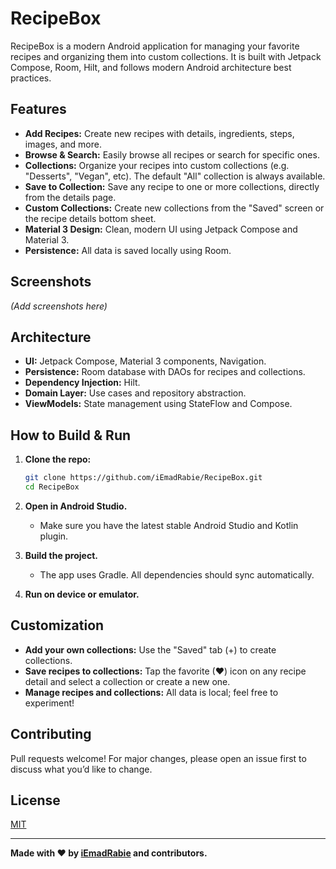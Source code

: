 # RecipeBox

RecipeBox is a modern Android application for managing your favorite recipes and organizing them into custom collections. It is built with Jetpack Compose, Room, Hilt, and follows modern Android architecture best practices.

## Features

- **Add Recipes:** Create new recipes with details, ingredients, steps, images, and more.
- **Browse & Search:** Easily browse all recipes or search for specific ones.
- **Collections:** Organize your recipes into custom collections (e.g. "Desserts", "Vegan", etc). The default "All" collection is always available.
- **Save to Collection:** Save any recipe to one or more collections, directly from the details page.
- **Custom Collections:** Create new collections from the "Saved" screen or the recipe details bottom sheet.
- **Material 3 Design:** Clean, modern UI using Jetpack Compose and Material 3.
- **Persistence:** All data is saved locally using Room.

## Screenshots

*(Add screenshots here)*

## Architecture

- **UI:** Jetpack Compose, Material 3 components, Navigation.
- **Persistence:** Room database with DAOs for recipes and collections.
- **Dependency Injection:** Hilt.
- **Domain Layer:** Use cases and repository abstraction.
- **ViewModels:** State management using StateFlow and Compose.




## How to Build & Run

1. **Clone the repo:**
   ```sh
   git clone https://github.com/iEmadRabie/RecipeBox.git
   cd RecipeBox
   ```

2. **Open in Android Studio.**
    - Make sure you have the latest stable Android Studio and Kotlin plugin.

3. **Build the project.**
    - The app uses Gradle. All dependencies should sync automatically.

4. **Run on device or emulator.**

## Customization

- **Add your own collections:** Use the "Saved" tab (+) to create collections.
- **Save recipes to collections:** Tap the favorite (♥) icon on any recipe detail and select a collection or create a new one.
- **Manage recipes and collections:** All data is local; feel free to experiment!

## Contributing

Pull requests welcome! For major changes, please open an issue first to discuss what you’d like to change.

## License

[MIT](LICENSE)

---

**Made with ♥ by [iEmadRabie](https://github.com/iEmadRabie) and contributors.**
